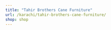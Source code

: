 ```yaml
---
title: "Tahir Brothers Cane Furniture"
url: /karachi/tahir-brothers-cane-furniture/
shop: shop
---
```


